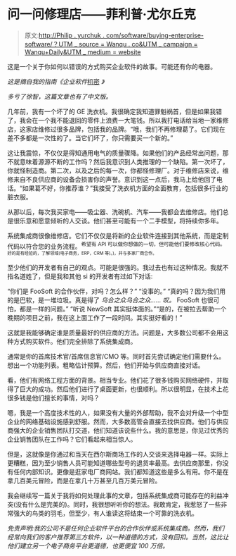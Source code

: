 # 问一问修理店——菲利普·尤尔丘克

> 原文:[http://Philip . yurchuk . com/software/buying-enterprise-software/？UTM _ source = Wanqu . co&UTM _ campaign = Wanqu+Daily&UTM _ medium = website](http://philip.yurchuk.com/software/buying-enterprise-software/?utm_source=wanqu.co&utm_campaign=Wanqu+Daily&utm_medium=website)

这是一个关于你如何以错误的方式购买企业软件的故事。可能还有你的电器。

*这是摘自我的指南《企业软件*[机密](http://www.madeupname.com/enterprise-software-confidential/) *》*

*多亏了徐智，这篇文章也有了中文版。*

几年前，我有一个坏了的 GE 洗衣机。我很确定我知道罪魁祸首，但是如果我错了，我会在一个我不能退回的零件上浪费一大笔钱。所以我打电话给当地一家维修店，这家店维修过很多品牌，包括我的品牌。“哦，我们不再修理葛了。它们现在差不多都是一次性的了。当它们坏了，你只需要买一个新的。”

这让我震惊，不仅仅是得知通用电气的质量骤降。如果他们的产品经常出问题，那不就意味着源源不断的工作吗？然后我意识到人类推理的一个缺陷。第一次坏了，你就怪制造商。第二次，以及之后的每一次，你都怪修理厂。对于维修店来说，维修来自不良供应商的设备会损害你的声誉。意识到这一点后，我马上给他回了电话。“如果葛不好，你推荐谁？”我接受了洗衣机方面的全面教育，包括很多行业的脏衣服。

从那以后，每次我买家电——吸尘器、洗碗机、汽车——我都会去维修店。他们总是很乐意和愿意倾听的人交谈。他们甚至可能有一个二手模型，将持续你多年。

系统集成商很像维修店。它们不仅仅是将新的企业软件连接到其他系统，而是定制代码以符合您的业务流程。<sup>希望有 API 可以做你想做的一切，但可能他们要修改核心代码。<sup>好的是有经验的，了解领域(电子商务，ERP，CRM 等)。)，并与多家厂商合作。</sup></sup>

至少他们的开发者有自己的观点。可能是很强的。我过去也有过这种情况。我就不指名道姓了，但是我和其他 si 的开发者有过如下对话:

“你们是 FooSoft 的合作伙伴，对吗？怎么样？”  “没事的。”  “真的吗？因为我们用的是巴软，是一堆垃圾。真是得了 *乌合之众乌合之众……* *叹。* FooSoft 也很可怕，都是一样的问题。”  “听说 NewSoft 其实挺体面的。”“是的，在被拉去帮助一个晚期的项目之前，我在这上面工作了一段时间。其实挺好看的！”

这就是我能够确定谁是质量最好的供应商的方法。问题是，大多数公司都不会用这种方式购买软件。他们完全排除了系统集成商。

通常是你的首席技术官/首席信息官/CMO 等。同时首先尝试确定他们需要什么。想出一个功能列表。粗略估计预算。然后，他们开始与供应商直接对话。

看，他们有网络工程方面的背景。相当专业。他们花了很多钱购买网络硬件，并取得了巨大的成功。然后他们进行了桌面更新，也很顺利。所以很明显，在技术上花很多钱是他们擅长的事情，对吗？

嗯，我是一个高度技术性的人，如果没有大量的外部帮助，我不会对升级一个中型企业的网络基础设施感到舒服。然而，大多数高管会直接去找供应商。他们与供应商强大的企业销售团队打交道，他们知道该说些什么。我的意思是，你见过优秀的企业销售团队在工作吗？它们看起来相当惊人。

但是，这就像是你通过和当天在西尔斯商场工作的人交谈来选择电器一样。实际上更糟糕，因为至少销售人员可能知道哪些型号的退货率最高。去供应商那里，你没有任何内部知识。更像是逛家电厂商网站。我们都知道这些是多么有用。你不是在拿几百美元冒险，而是在拿几十万甚至几百万美元冒险。

我会继续写一篇关于我将如何处理此事的文章，包括系统集成商可能存在的利益冲突(没有什么是完美的)。同时，我很想听听你的想法。我敢肯定，我惹怒了一些非常强大的鸟类的羽毛，但至少，有人谁读这将结束一个可靠的洗衣机。

*免责声明:我的公司不是任何企业软件平台的合作伙伴或系统集成商。然而，我们经常向我们的客户推荐第三方软件，以一种道德的方式，没有回扣。当然，这比让他们建立另一个电子商务平台更道德，也更便宜 100 万倍。*